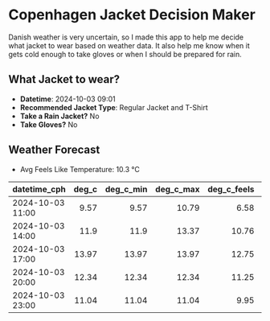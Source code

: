 
# Copenhagen Jacket Decision Maker

Danish weather is very uncertain, so I made this app to help me decide what jacket to wear based on weather data. 
It also help me know when it gets cold enough to take gloves or when I should be prepared for rain.

## What Jacket to wear?

- **Datetime**: 2024-10-03 09:01
- **Recommended Jacket Type**: Regular Jacket and T-Shirt
- **Take a Rain Jacket?** No
- **Take Gloves?** No

## Weather Forecast
- Avg Feels Like Temperature: 10.3 °C

| datetime_cph     |   deg_c |   deg_c_min |   deg_c_max |   deg_c_feels | weather   | wind   | rain   |
|:-----------------|--------:|------------:|------------:|--------------:|:----------|:-------|:-------|
| 2024-10-03 11:00 |    9.57 |        9.57 |       10.79 |          6.58 | Clouds    | Medium | None   |
| 2024-10-03 14:00 |   11.9  |       11.9  |       13.37 |         10.76 | Clear     | Medium | None   |
| 2024-10-03 17:00 |   13.97 |       13.97 |       13.97 |         12.75 | Clear     | Medium | None   |
| 2024-10-03 20:00 |   12.34 |       12.34 |       12.34 |         11.25 | Clear     | Low    | None   |
| 2024-10-03 23:00 |   11.04 |       11.04 |       11.04 |          9.95 | Clear     | Low    | None   |
        